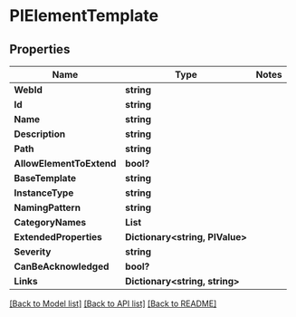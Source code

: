 # PIElementTemplate

## Properties
Name | Type | Notes
------------ | ------------- | -------------
**WebId** | **string**
**Id** | **string**
**Name** | **string**
**Description** | **string**
**Path** | **string**
**AllowElementToExtend** | **bool?**
**BaseTemplate** | **string**
**InstanceType** | **string**
**NamingPattern** | **string**
**CategoryNames** | **List<string>**
**ExtendedProperties** | **Dictionary<string, PIValue>**
**Severity** | **string**
**CanBeAcknowledged** | **bool?**
**Links** | **Dictionary<string, string>**

[[Back to Model list]](../../README.md#documentation-for-models) [[Back to API list]](../../README.md#documentation-for-api-endpoints) [[Back to README]](../../README.md)
